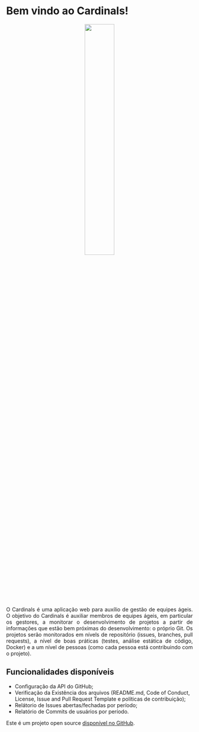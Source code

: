 # Bem vindo ao Cardinals!

<p align="center">
    <image src="images/logo_cardinals2.png" width="40%">
</p>

<p align="justify">O Cardinals é uma aplicação web para auxílio de gestão de equipes ágeis. O objetivo do Cardinals é auxiliar membros de equipes ágeis, em particular os gestores, a monitorar o desenvolvimento de projetos a partir de informações que estão bem próximas do desenvolvimento: o próprio Git. Os projetos serão monitorados em nívels de repositório (issues, branches, pull requests), a nível de boas práticas (testes, análise estática de código, Docker) e a um nível de pessoas (como cada pessoa está contribuindo com o projeto).</p>


## Funcionalidades disponíveis

+ Configuração da API do GitHub;
+ Verificação da Existência dos arquivos (README.md, Code of Conduct, License, Issue and Pull Request Template e políticas de contribuição);
+ Relátorio de Issues abertas/fechadas por período;
+ Relatório de Commits de usuários por período.


Este é um projeto open source [disponível no GitHub](https://github.com/fga-gpp-mds/2018.1-Cardinals).
